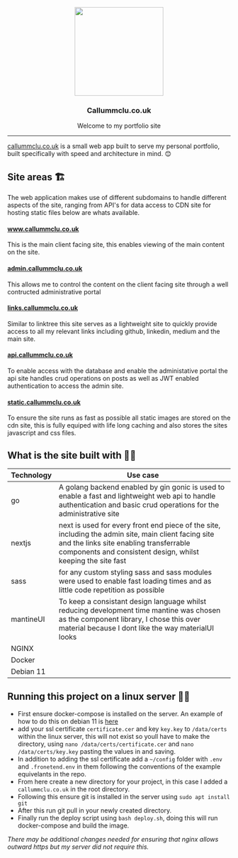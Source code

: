 <p align="center">
<img width="200px" src="https://user-images.githubusercontent.com/20967589/231171518-af4ea875-0f24-4d6b-9da6-98b539869eb7.png"/>
<h3 align="center">Callummclu.co.uk</h3>
<p align="center">Welcome to my portfolio site</p>
</p>

----

[callummclu.co.uk](https://callummclu.co.uk) is a small web app built to serve my personal portfolio, built specifically with speed and architecture in mind. 😊

## Site areas 🏗️

The web application makes use of different subdomains to handle different aspects of the site, ranging from API's for data access to CDN site for hosting static files below are whats available.

#### www.callummclu.co.uk

This is the main client facing site, this enables viewing of the main content on the site.

#### [admin.callummclu.co.uk](https://admin.callummclu.co.uk)

This allows me to control the content on the client facing site through a well contructed administrative portal

#### [links.callummclu.co.uk](https://links.callummclu.co.uk)

Similar to linktree this site serves as a lightweight site to quickly provide access to all my relevant links including github, linkedin, medium and the main site.

#### [api.callummclu.co.uk](https://api.callummclu.co.uk)

To enable access with the database and enable the administative portal the api site handles crud operations on posts as well as JWT enabled authentication to access the admin site.

#### [static.callummclu.co.uk](https://static.callummclu.co.uk)

To ensure the site runs as fast as possible all static images are stored on the cdn site, this is fully equiped with life long caching and also stores the sites javascript and css files.

## What is the site built with 👷🏻

| Technology | Use case |
| --         |     --   |
| go| A golang backend enabled by gin gonic is used to enable a fast and lightweight web api to handle authentication and basic crud operations for the administrative site |
| nextjs | next is used for every front end piece of the site, including the admin site, main client facing site and the links site enabling transferrable components and consistent design, whilst keeping the site fast |
| sass | for any custom styling sass and sass modules were used to enable fast loading times and as little code repetition as possible |
| mantineUI | To keep a consistant design language whilst reducing development time mantine was chosen as the component library, I chose this over material because I dont like the way materialUI looks |
| NGINX | |
| Docker | |
| Debian 11 | |

## Running this project on a linux server 🏃🏻

- First ensure docker-compose is installed on the server. An example of how to do this on debian 11 is [here](https://cloudinfrastructureservices.co.uk/how-to-install-and-use-docker-compose-on-debian-11/)
- add your ssl certificate `certificate.cer` and key `key.key` to `/data/certs` within the linux server, this will not exist so youll have to make the directory, using `nano /data/certs/certificate.cer` and `nano /data/certs/key.key` pasting the values in and saving.
- In addition to adding the ssl certificate add a `~/config` folder with `.env` and `.fronetend.env` in them following the conventions of the example equivelants in the repo.
- From here create a new directory for your project, in this case I added a `callummclu.co.uk` in the root directory.
- Following this ensure git is installed in the server using `sudo apt install git`
- After this run git pull in your newly created directory.
- Finally run the deploy script using `bash deploy.sh`, doing this will run docker-compose and build the image.

_There may be additional changes needed for ensuring that nginx allows outward https but my server did not require this._
